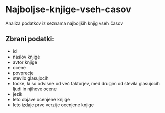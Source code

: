 # Najboljse-knjige-vseh-casov
Analiza podatkov iz seznama najboljših knjig vseh časov

## Zbrani podatki:
* id
* naslov knjige
* avtor knjige
* ocene
* povprecje
* stevilo glasujocih
* tocke, ki so odvisne od več faktorjev, med drugim od stevila glasujocih ljudi in njihove ocene
* jezik
* leto objave ocenjene knjige
* leto izdaje prve verzije ocenjene knjige
